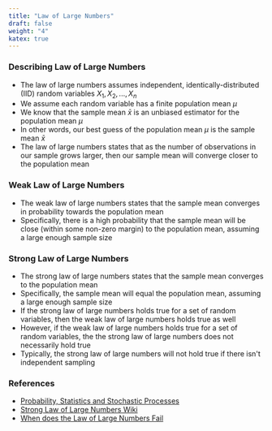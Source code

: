```yaml
---
title: "Law of Large Numbers"
draft: false
weight: "4"
katex: true
---
```


### Describing Law of Large Numbers
- The law of large numbers assumes independent, identically-distributed (IID) random variables $X_1, X_2, ..., X_n$
- We assume each random variable has a finite population mean $\mu$
- We know that the sample mean $\bar{x}$ is an unbiased estimator for the population mean $\mu$
- In other words, our best guess of the population mean $\mu$ is the sample mean $\bar{x}$
- The law of large numbers states that as the number of observations in our sample grows larger, then our sample mean will converge closer to the population mean

### Weak Law of Large Numbers
- The weak law of large numbers states that the sample mean converges in probability towards the population mean
- Specifically, there is a high probability that the sample mean will be close (within some non-zero margin) to the population mean, assuming a large enough sample size

### Strong Law of Large Numbers
- The strong law of large numbers states that the sample mean converges to the population mean
- Specifically, the sample mean will equal the population mean, assuming a large enough sample size
- If the strong law of large numbers holds true for a set of random variables, then the weak law of large numbers holds true as well
- However, if the weak law of large numbers holds true for a set of random variables, the the strong law of large numbers does not necessarily hold true
- Typically, the strong law of large numbers will not hold true if there isn't independent sampling

### References
- [Probability, Statistics and Stochastic Processes](http://bactra.org/prob-notes/srl.pdf)
- [Strong Law of Large Numbers Wiki](https://en.wikipedia.org/wiki/Law_of_large_numbers#Strong_law)
- [When does the Law of Large Numbers Fail](https://stats.stackexchange.com/questions/29882/when-does-the-law-of-large-numbers-fail)
